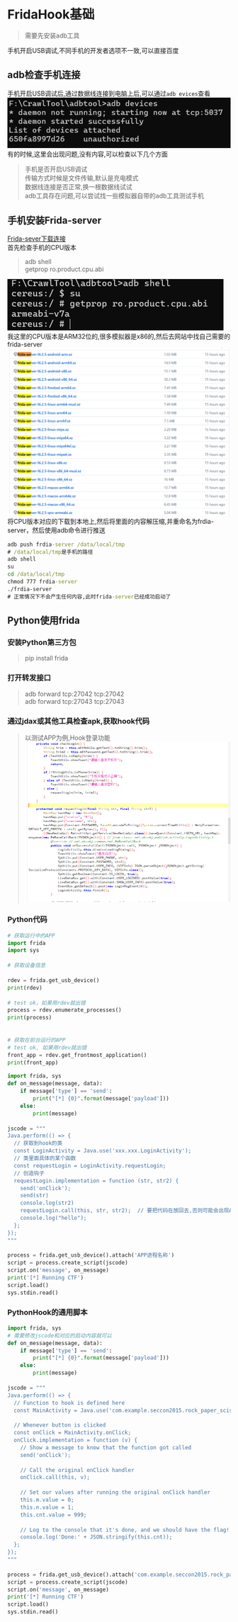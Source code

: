 # FridaHook基础
> 需要先安装adb工具

手机开启USB调试,不同手机的开发者选项不一致,可以直接百度
## adb检查手机连接
手机开启USB调试后,通过数据线连接到电脑上后,可以通过`adb evices`查看
![adb检查](../IMG/adb检查.png)
有的时候,这里会出现问题,没有内容,可以检查以下几个方面
>手机是否开启USB调试  
>传输方式时候是文件传输,默认是充电模式  
>数据线连接是否正常,换一根数据线试试  
>adb工具存在问题,可以尝试找一些模拟器自带的adb工具测试手机
## 手机安装Frida-server
[Frida-sever下载连接](https://github.com/frida/frida/releases)  
首先检查手机的CPU版本
> adb shell  
> getprop ro.product.cpu.abi

![手机CPU版本查询](../IMG/手机CPU版本.png)
我这里的CPU版本是ARM32位的,很多模拟器是x86的,然后去网站中找自己需要的frida-server
![frida-server下载](../IMG/frida-server下载.png)
将CPU版本对应的下载到本地上,然后将里面的内容解压缩,并重命名为frdia-server，然后使用adb命令进行推送
```cmd
adb push frdia-server /data/local/tmp
# /data/local/tmp是手机的路径
adb shell
su
cd /data/local/tmp
chmod 777 frdia-server
./frdia-server
# 正常情况下不会产生任何内容,此时frida-server已经成功启动了
```
## Python使用frida
### 安装Python第三方包
> pip install frida
### 打开转发接口
> adb forward tcp:27042 tcp:27042  
> adb forward tcp:27043 tcp:27043
### 通过jdax或其他工具检查apk,获取hook代码
> 以测试APP为例,Hook登录功能
![登录功能源代码](../IMG/登录功能代码.png)
### Python代码
```python
# 获取运行中的APP
import frida
import sys

# 获取设备信息

rdev = frida.get_usb_device()
print(rdev)

# test ok，如果用rdev就出错
process = rdev.enumerate_processes()
print(process)


# 获取在前台运行的APP
# test ok, 如果用rdev就出错
front_app = rdev.get_frontmost_application()
print(front_app)
```
```python
import frida, sys
def on_message(message, data):
    if message['type'] == 'send':
        print("[*] {0}".format(message['payload']))
    else:
        print(message)

jscode = """
Java.perform(() => {
  // 获取到hook的类
  const LoginActivity = Java.use('xxx.xxx.LoginActivity');
  // 类里面具体的某个函数
  const requestLogin = LoginActivity.requestLogin;
  // 创造钩子
  requestLogin.implementation = function (str, str2) {
    send('onClick');
    send(str)
    console.log(str2)
    requestLogin.call(this, str, str2);  // 要把代码在放回去,否则可能会出现APP崩溃
    console.log("hello");
  };
});
"""

process = frida.get_usb_device().attach('APP进程名称')
script = process.create_script(jscode)
script.on('message', on_message)
print('[*] Running CTF')
script.load()
sys.stdin.read()

```
### PythonHook的通用脚本
```python
import frida, sys
# 需要修改jscode和对应的启动内容就可以
def on_message(message, data):
    if message['type'] == 'send':
        print("[*] {0}".format(message['payload']))
    else:
        print(message)

jscode = """
Java.perform(() => {
  // Function to hook is defined here
  const MainActivity = Java.use('com.example.seccon2015.rock_paper_scissors.MainActivity');

  // Whenever button is clicked
  const onClick = MainActivity.onClick;
  onClick.implementation = function (v) {
    // Show a message to know that the function got called
    send('onClick');

    // Call the original onClick handler
    onClick.call(this, v);

    // Set our values after running the original onClick handler
    this.m.value = 0;
    this.n.value = 1;
    this.cnt.value = 999;

    // Log to the console that it's done, and we should have the flag!
    console.log('Done:' + JSON.stringify(this.cnt));
  };
});
"""

process = frida.get_usb_device().attach('com.example.seccon2015.rock_paper_scissors')
script = process.create_script(jscode)
script.on('message', on_message)
print('[*] Running CTF')
script.load()
sys.stdin.read()
```

